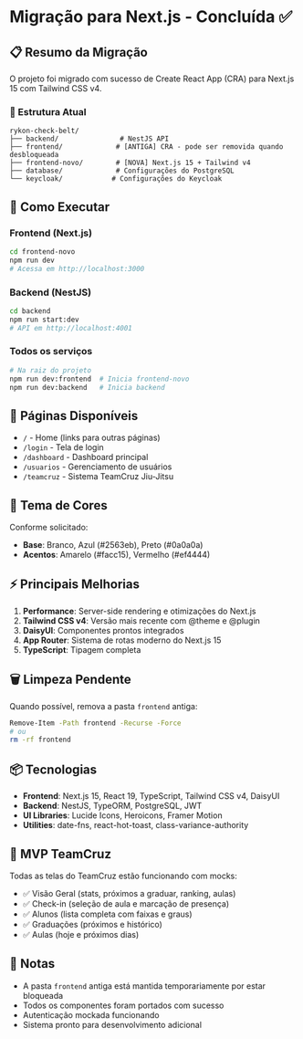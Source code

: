 # Migração para Next.js - Concluída ✅

## 📋 Resumo da Migração

O projeto foi migrado com sucesso de Create React App (CRA) para Next.js 15 com Tailwind CSS v4.

### 📂 Estrutura Atual

```
rykon-check-belt/
├── backend/               # NestJS API
├── frontend/             # [ANTIGA] CRA - pode ser removida quando desbloqueada
├── frontend-novo/        # [NOVA] Next.js 15 + Tailwind v4
├── database/             # Configurações do PostgreSQL
└── keycloak/            # Configurações do Keycloak
```

## 🚀 Como Executar

### Frontend (Next.js)

```bash
cd frontend-novo
npm run dev
# Acessa em http://localhost:3000
```

### Backend (NestJS)

```bash
cd backend
npm run start:dev
# API em http://localhost:4001
```

### Todos os serviços

```bash
# Na raiz do projeto
npm run dev:frontend  # Inicia frontend-novo
npm run dev:backend   # Inicia backend
```

## 📑 Páginas Disponíveis

- `/` - Home (links para outras páginas)
- `/login` - Tela de login
- `/dashboard` - Dashboard principal
- `/usuarios` - Gerenciamento de usuários
- `/teamcruz` - Sistema TeamCruz Jiu-Jitsu

## 🎨 Tema de Cores

Conforme solicitado:

- **Base**: Branco, Azul (#2563eb), Preto (#0a0a0a)
- **Acentos**: Amarelo (#facc15), Vermelho (#ef4444)

## ⚡ Principais Melhorias

1. **Performance**: Server-side rendering e otimizações do Next.js
2. **Tailwind CSS v4**: Versão mais recente com @theme e @plugin
3. **DaisyUI**: Componentes prontos integrados
4. **App Router**: Sistema de rotas moderno do Next.js 15
5. **TypeScript**: Tipagem completa

## 🗑️ Limpeza Pendente

Quando possível, remova a pasta `frontend` antiga:

```bash
Remove-Item -Path frontend -Recurse -Force
# ou
rm -rf frontend
```

## 📦 Tecnologias

- **Frontend**: Next.js 15, React 19, TypeScript, Tailwind CSS v4, DaisyUI
- **Backend**: NestJS, TypeORM, PostgreSQL, JWT
- **UI Libraries**: Lucide Icons, Heroicons, Framer Motion
- **Utilities**: date-fns, react-hot-toast, class-variance-authority

## 🔄 MVP TeamCruz

Todas as telas do TeamCruz estão funcionando com mocks:

- ✅ Visão Geral (stats, próximos a graduar, ranking, aulas)
- ✅ Check-in (seleção de aula e marcação de presença)
- ✅ Alunos (lista completa com faixas e graus)
- ✅ Graduações (próximos e histórico)
- ✅ Aulas (hoje e próximos dias)

## 📝 Notas

- A pasta `frontend` antiga está mantida temporariamente por estar bloqueada
- Todos os componentes foram portados com sucesso
- Autenticação mockada funcionando
- Sistema pronto para desenvolvimento adicional
